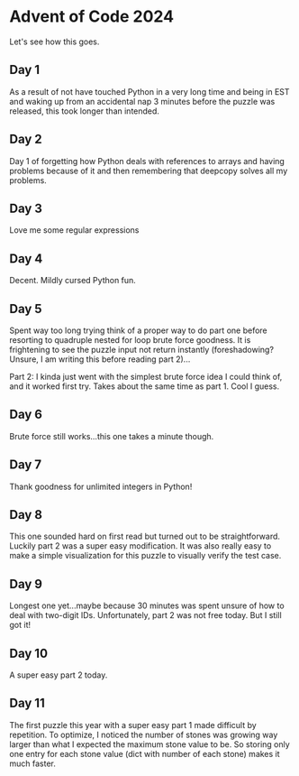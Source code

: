 # Advent of Code 2024

Let's see how this goes.

## Day 1
As a result of not have touched Python in a very long time and being in EST and waking up from an accidental nap 3 minutes before the puzzle was released, this took longer than intended.

## Day 2
Day 1 of forgetting how Python deals with references to arrays and having problems because of it and then remembering that deepcopy solves all my problems.

## Day 3
Love me some regular expressions

## Day 4
Decent. Mildly cursed Python fun.

## Day 5
Spent way too long trying think of a proper way to do part one before resorting to quadruple nested for loop brute force goodness. It is frightening to see the puzzle input not return instantly (foreshadowing? Unsure, I am writing this before reading part 2)...

Part 2: I kinda just went with the simplest brute force idea I could think of, and it worked first try. Takes about the same time as part 1. Cool I guess.

## Day 6
Brute force still works...this one takes a minute though.

## Day 7
Thank goodness for unlimited integers in Python!

## Day 8
This one sounded hard on first read but turned out to be straightforward. Luckily part 2 was a super easy modification. It was also really easy to make a simple visualization for this puzzle to visually verify the test case.

## Day 9
Longest one yet...maybe because 30 minutes was spent unsure of how to deal with two-digit IDs. Unfortunately, part 2 was not free today. But I still got it!

## Day 10
A super easy part 2 today.

## Day 11
The first puzzle this year with a super easy part 1 made difficult by repetition. To optimize, I noticed the number of stones was growing way larger than what I expected the maximum stone value to be. So storing only one entry for each stone value (dict with number of each stone) makes it much faster.